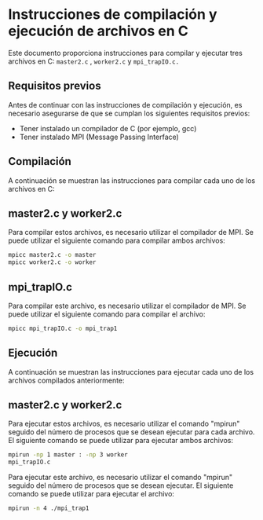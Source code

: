 # Instrucciones de compilación y ejecución de archivos en C
Este documento proporciona instrucciones para compilar y ejecutar tres archivos en C: `master2.c` , `worker2.c` y `mpi_trapIO.c.`

## Requisitos previos

Antes de continuar con las instrucciones de compilación y ejecución, es necesario asegurarse de que se cumplan los siguientes requisitos previos:

- Tener instalado un compilador de C (por ejemplo, gcc)
- Tener instalado MPI (Message Passing Interface)

## Compilación

A continuación se muestran las instrucciones para compilar cada uno de los archivos en C:

## master2.c y worker2.c

Para compilar estos archivos, es necesario utilizar el compilador de MPI. Se puede utilizar el siguiente comando para compilar ambos archivos:

```sh
mpicc master2.c -o master
mpicc worker2.c -o worker
```

## mpi_trapIO.c
Para compilar este archivo, es necesario utilizar el compilador de MPI. Se puede utilizar el siguiente comando para compilar el archivo:

```sh
mpicc mpi_trapIO.c -o mpi_trap1
```

## Ejecución

A continuación se muestran las instrucciones para ejecutar cada uno de los archivos compilados anteriormente:

## master2.c y worker2.c

Para ejecutar estos archivos, es necesario utilizar el comando "mpirun" seguido del número de procesos que se desean ejecutar para cada archivo. El siguiente comando se puede utilizar para ejecutar ambos archivos:

```sh
mpirun -np 1 master : -np 3 worker
mpi_trapIO.c
```

Para ejecutar este archivo, es necesario utilizar el comando "mpirun" seguido del número de procesos que se desean ejecutar. El siguiente comando se puede utilizar para ejecutar el archivo:

```sh
mpirun -n 4 ./mpi_trap1
```